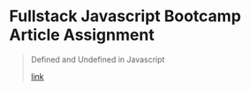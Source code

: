 # Fullstack Javascript Bootcamp Article Assignment

> Defined and Undefined in Javascript
> 
>
>[link](https://deepaknayak.hashnode.dev/undefined-and-not-defined)
